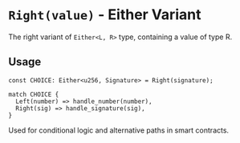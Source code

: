 # `Right(value)` - Either Variant

The right variant of `Either<L, R>` type, containing a value of type R.

## Usage
```simplicity
const CHOICE: Either<u256, Signature> = Right(signature);

match CHOICE {
  Left(number) => handle_number(number),
  Right(sig) => handle_signature(sig),
}
```

Used for conditional logic and alternative paths in smart contracts.
